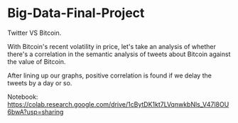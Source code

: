 # Big-Data-Final-Project
Twitter VS Bitcoin. 

With Bitcoin's recent volatility in price, let's take an analysis of whether there's a correlation in the semantic analysis of tweets about Bitcoin against the value of Bitcoin.

After lining up our graphs, positive correlation is found if we delay the tweets by a day or so.

Notebook:
https://colab.research.google.com/drive/1cBytDK1kt7LVqnwkbNls_V47l8OU6bwA?usp=sharing

